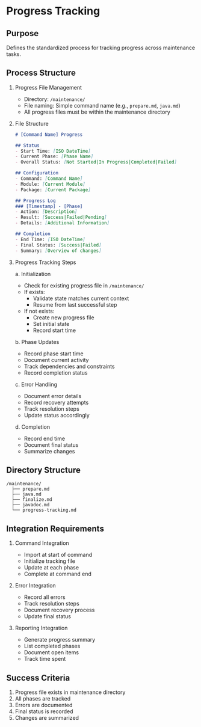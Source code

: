 # Progress Tracking

## Purpose
Defines the standardized process for tracking progress across maintenance tasks.

## Process Structure

1. Progress File Management
   - Directory: `/maintenance/`
   - File naming: Simple command name (e.g., `prepare.md`, `java.md`)
   - All progress files must be within the maintenance directory

2. File Structure
   ```markdown
   # [Command Name] Progress
   
   ## Status
   - Start Time: [ISO DateTime]
   - Current Phase: [Phase Name]
   - Overall Status: [Not Started|In Progress|Completed|Failed]
   
   ## Configuration
   - Command: [Command Name]
   - Module: [Current Module]
   - Package: [Current Package]
   
   ## Progress Log
   ### [Timestamp] - [Phase]
   - Action: [Description]
   - Result: [Success|Failed|Pending]
   - Details: [Additional Information]
   
   ## Completion
   - End Time: [ISO DateTime]
   - Final Status: [Success|Failed]
   - Summary: [Overview of changes]
   ```

3. Progress Tracking Steps

   a. Initialization
      - Check for existing progress file in `/maintenance/`
      - If exists:
        * Validate state matches current context
        * Resume from last successful step
      - If not exists:
        * Create new progress file
        * Set initial state
        * Record start time

   b. Phase Updates
      - Record phase start time
      - Document current activity
      - Track dependencies and constraints
      - Record completion status

   c. Error Handling
      - Document error details
      - Record recovery attempts
      - Track resolution steps
      - Update status accordingly

   d. Completion
      - Record end time
      - Document final status
      - Summarize changes

## Directory Structure
```
/maintenance/
  ├── prepare.md
  ├── java.md
  ├── finalize.md
  ├── javadoc.md
  └── progress-tracking.md
```

## Integration Requirements

1. Command Integration
   - Import at start of command
   - Initialize tracking file
   - Update at each phase
   - Complete at command end

2. Error Integration
   - Record all errors
   - Track resolution steps
   - Document recovery process
   - Update final status

3. Reporting Integration
   - Generate progress summary
   - List completed phases
   - Document open items
   - Track time spent

## Success Criteria
1. Progress file exists in maintenance directory
2. All phases are tracked
3. Errors are documented
4. Final status is recorded
5. Changes are summarized
